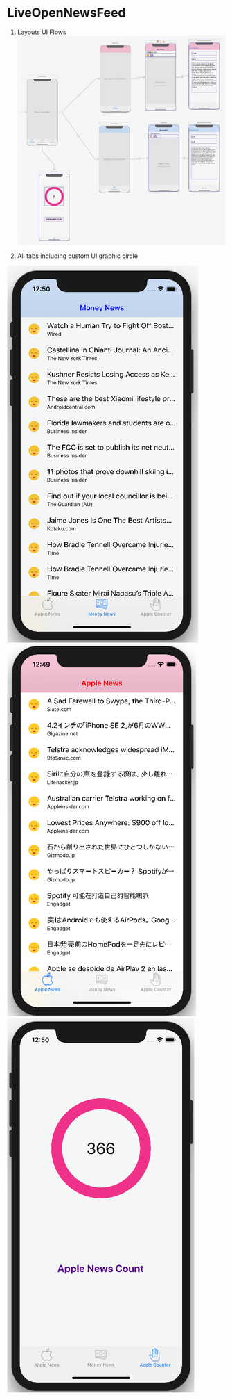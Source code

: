 # LiveOpenNewsFeed

1. Layouts UI Flows
![](images/layouts.png)

2. All tabs including custom UI graphic circle

![](images/tab1.png) 
![](images/tab2.png) 
![](images/count.png) 
